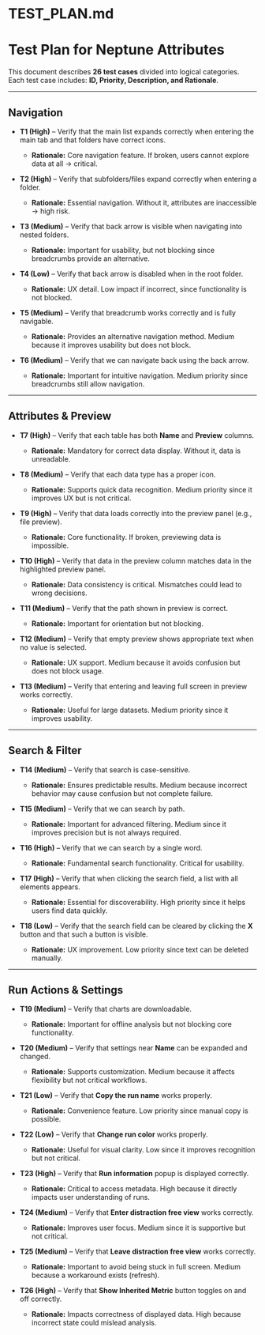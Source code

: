 # TEST_PLAN.md  

# Test Plan for Neptune Attributes  

This document describes **26 test cases** divided into logical categories.  
Each test case includes: **ID, Priority, Description, and Rationale**.  

---

## Navigation  

- **T1 (High)** – Verify that the main list expands correctly when entering the main tab and that folders have correct icons.  
  - **Rationale:** Core navigation feature. If broken, users cannot explore data at all → critical.  

- **T2 (High)** – Verify that subfolders/files expand correctly when entering a folder.  
  - **Rationale:** Essential navigation. Without it, attributes are inaccessible → high risk.  

- **T3 (Medium)** – Verify that back arrow is visible when navigating into nested folders.  
  - **Rationale:** Important for usability, but not blocking since breadcrumbs provide an alternative.  

- **T4 (Low)** – Verify that back arrow is disabled when in the root folder.  
  - **Rationale:** UX detail. Low impact if incorrect, since functionality is not blocked.  

- **T5 (Medium)** – Verify that breadcrumb works correctly and is fully navigable.  
  - **Rationale:** Provides an alternative navigation method. Medium because it improves usability but does not block.  

- **T6 (Medium)** – Verify that we can navigate back using the back arrow.  
  - **Rationale:** Important for intuitive navigation. Medium priority since breadcrumbs still allow navigation.  

---

## Attributes & Preview  

- **T7 (High)** – Verify that each table has both **Name** and **Preview** columns.  
  - **Rationale:** Mandatory for correct data display. Without it, data is unreadable.  

- **T8 (Medium)** – Verify that each data type has a proper icon.  
  - **Rationale:** Supports quick data recognition. Medium priority since it improves UX but is not critical.  

- **T9 (High)** – Verify that data loads correctly into the preview panel (e.g., file preview).  
  - **Rationale:** Core functionality. If broken, previewing data is impossible.  

- **T10 (High)** – Verify that data in the preview column matches data in the highlighted preview panel.  
  - **Rationale:** Data consistency is critical. Mismatches could lead to wrong decisions.  

- **T11 (Medium)** – Verify that the path shown in preview is correct.  
  - **Rationale:** Important for orientation but not blocking.  

- **T12 (Medium)** – Verify that empty preview shows appropriate text when no value is selected.  
  - **Rationale:** UX support. Medium because it avoids confusion but does not block usage.  

- **T13 (Medium)** – Verify that entering and leaving full screen in preview works correctly.  
  - **Rationale:** Useful for large datasets. Medium priority since it improves usability.  

---

## Search & Filter  

- **T14 (Medium)** – Verify that search is case-sensitive.  
  - **Rationale:** Ensures predictable results. Medium because incorrect behavior may cause confusion but not complete failure.  

- **T15 (Medium)** – Verify that we can search by path.  
  - **Rationale:** Important for advanced filtering. Medium since it improves precision but is not always required.  

- **T16 (High)** – Verify that we can search by a single word.  
  - **Rationale:** Fundamental search functionality. Critical for usability.  

- **T17 (High)** – Verify that when clicking the search field, a list with all elements appears.  
  - **Rationale:** Essential for discoverability. High priority since it helps users find data quickly.  

- **T18 (Low)** – Verify that the search field can be cleared by clicking the **X** button and that such a button is visible.  
  - **Rationale:** UX improvement. Low priority since text can be deleted manually.  

---

## Run Actions & Settings  

- **T19 (Medium)** – Verify that charts are downloadable.  
  - **Rationale:** Important for offline analysis but not blocking core functionality.  

- **T20 (Medium)** – Verify that settings near **Name** can be expanded and changed.  
  - **Rationale:** Supports customization. Medium because it affects flexibility but not critical workflows.  

- **T21 (Low)** – Verify that **Copy the run name** works properly.  
  - **Rationale:** Convenience feature. Low priority since manual copy is possible.  

- **T22 (Low)** – Verify that **Change run color** works properly.  
  - **Rationale:** Useful for visual clarity. Low since it improves recognition but not critical.  

- **T23 (High)** – Verify that **Run information** popup is displayed correctly.  
  - **Rationale:** Critical to access metadata. High because it directly impacts user understanding of runs.  

- **T24 (Medium)** – Verify that **Enter distraction free view** works correctly.  
  - **Rationale:** Improves user focus. Medium since it is supportive but not critical.  

- **T25 (Medium)** – Verify that **Leave distraction free view** works correctly.  
  - **Rationale:** Important to avoid being stuck in full screen. Medium because a workaround exists (refresh).  

- **T26 (High)** – Verify that **Show Inherited Metric** button toggles on and off correctly.  
  - **Rationale:** Impacts correctness of displayed data. High because incorrect state could mislead analysis.  
